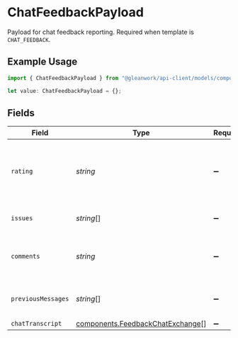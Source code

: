 # ChatFeedbackPayload

Payload for chat feedback reporting. Required when template is `CHAT_FEEDBACK`.

## Example Usage

```typescript
import { ChatFeedbackPayload } from "@gleanwork/api-client/models/components";

let value: ChatFeedbackPayload = {};
```

## Fields

| Field                                                                                | Type                                                                                 | Required                                                                             | Description                                                                          |
| ------------------------------------------------------------------------------------ | ------------------------------------------------------------------------------------ | ------------------------------------------------------------------------------------ | ------------------------------------------------------------------------------------ |
| `rating`                                                                             | *string*                                                                             | :heavy_minus_sign:                                                                   | Rating given to the conversation (currently either "upvoted" or "downvoted").        |
| `issues`                                                                             | *string*[]                                                                           | :heavy_minus_sign:                                                                   | The type(s) of issue being reported.                                                 |
| `comments`                                                                           | *string*                                                                             | :heavy_minus_sign:                                                                   | Additional freeform comments provided by the reporter.                               |
| `previousMessages`                                                                   | *string*[]                                                                           | :heavy_minus_sign:                                                                   | Previous messages in this conversation.                                              |
| `chatTranscript`                                                                     | [components.FeedbackChatExchange](../../models/components/feedbackchatexchange.md)[] | :heavy_minus_sign:                                                                   | N/A                                                                                  |